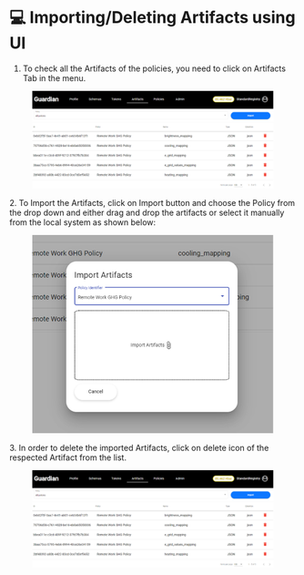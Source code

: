 # 💻 Importing/Deleting Artifacts using UI

1. To check all the Artifacts of the policies, you need to click on Artifacts Tab in the menu.

<figure><img src="../../../.gitbook/assets/image (136).png" alt=""><figcaption></figcaption></figure>

2\. To Import the Artifacts, click on Import button and choose the Policy from the drop down and either drag and drop the artifacts or select it manually from the local system as shown below:

<figure><img src="../../../.gitbook/assets/image (2) (11).png" alt=""><figcaption></figcaption></figure>

3\. In order to delete the imported Artifacts, click on delete icon of the respected Artifact from the list.

<figure><img src="../../../.gitbook/assets/image (136).png" alt=""><figcaption></figcaption></figure>

